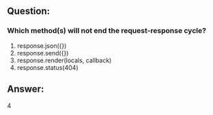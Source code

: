 ## Question: 

### Which method(s) will not end the request-response cycle?

1. response.json({})
2. response.send({})
3. response.render(locals, callback)
4. response.status(404)

## Answer:
4